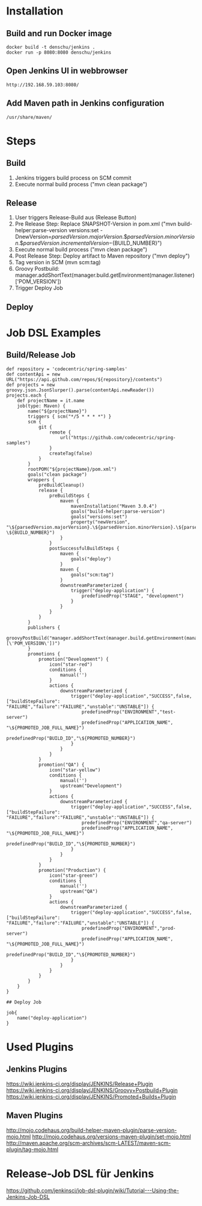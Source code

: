 

# Installation

## Build and run Docker image

```shell
docker build -t denschu/jenkins .
docker run -p 8080:8080 denschu/jenkins
```

## Open Jenkins UI in webbrowser

```shell
http://192.168.59.103:8080/
```

## Add Maven path in Jenkins configuration

```shell
/usr/share/maven/
```

# Steps

## Build

1. Jenkins triggers build process on SCM commit
2. Execute normal build process ("mvn clean package")

## Release

1. User triggers Release-Build aus (Release Button)
2. Pre Release Step: Replace SNAPSHOT-Version in pom.xml ("mvn build-helper:parse-version versions:set -DnewVersion=${parsedVersion.majorVersion}.\${parsedVersion.minorVersion}.\${parsedVersion.incrementalVersion}-${BUILD_NUMBER}")
2. Execute normal build process ("mvn clean package")
3. Post Release Step: Deploy artifact to Maven repository ("mvn deploy")
4. Tag version in SCM (mvn scm:tag)
5. Groovy Postbuild: manager.addShortText(manager.build.getEnvironment(manager.listener)['POM_VERSION'])
6. Trigger Deploy Job

## Deploy


# Job DSL Examples

## Build/Release Job

```shell
def repository = 'codecentric/spring-samples'
def contentApi = new URL("https://api.github.com/repos/${repository}/contents")
def projects = new groovy.json.JsonSlurper().parse(contentApi.newReader())
projects.each { 
    def projectName = it.name
    job(type: Maven) {
        name("${projectName}")
        triggers { scm("*/5 * * * *") }
        scm {
			git {
			    remote {
			        url("https://github.com/codecentric/spring-samples")
			    }
			    createTag(false)
			}
		}
		rootPOM("${projectName}/pom.xml")
		goals("clean package")
		wrappers {
			preBuildCleanup()
			release {
				preBuildSteps {
					maven {
						mavenInstallation("Maven 3.0.4")
						goals("build-helper:parse-version")
						goals("versions:set")
						property("newVersion", "\${parsedVersion.majorVersion}.\${parsedVersion.minorVersion}.\${parsedVersion.incrementalVersion}-\${BUILD_NUMBER}")
					}
				}
				postSuccessfulBuildSteps {
					maven {
						goals("deploy")
					}
					maven {
						goals("scm:tag")
					}
					downstreamParameterized {
						trigger("deploy-application") {
							predefinedProp("STAGE", "development")
						}
					}
				}
			}
		}		
		publishers {
			groovyPostBuild("manager.addShortText(manager.build.getEnvironment(manager.listener)[\'POM_VERSION\'])")
		}
		promotions {
			promotion("Development") {
				icon("star-red")
				conditions {
					manual('')
				}
				actions {
					downstreamParameterized {
						trigger("deploy-application","SUCCESS",false,["buildStepFailure": "FAILURE","failure":"FAILURE","unstable":"UNSTABLE"]) {
							predefinedProp("ENVIRONMENT","test-server")
							predefinedProp("APPLICATION_NAME", "\${PROMOTED_JOB_FULL_NAME}")
							predefinedProp("BUILD_ID","\${PROMOTED_NUMBER}")
						}
					}
				}
			}
			promotion("QA") {
				icon("star-yellow")
				conditions {
					manual('')
					upstream("Development")
				}
				actions {
					downstreamParameterized {
						trigger("deploy-application","SUCCESS",false,["buildStepFailure": "FAILURE","failure":"FAILURE","unstable":"UNSTABLE"]) {
							predefinedProp("ENVIRONMENT","qa-server")
							predefinedProp("APPLICATION_NAME", "\${PROMOTED_JOB_FULL_NAME}")
							predefinedProp("BUILD_ID","\${PROMOTED_NUMBER}")
						}
					}
				}
			}	
			promotion("Production") {
				icon("star-green")
				conditions {
					manual('')
					upstream("QA")
				}
				actions {
					downstreamParameterized {
						trigger("deploy-application","SUCCESS",false,["buildStepFailure": "FAILURE","failure":"FAILURE","unstable":"UNSTABLE"]) {
							predefinedProp("ENVIRONMENT","prod-server")
							predefinedProp("APPLICATION_NAME", "\${PROMOTED_JOB_FULL_NAME}")
							predefinedProp("BUILD_ID","\${PROMOTED_NUMBER}")
						}
					}
				}
			}							
		}		
	}	
}

## Deploy Job

job{
    name("deploy-application")
}
```

# Used Plugins

## Jenkins Plugins

https://wiki.jenkins-ci.org/display/JENKINS/Release+Plugin
https://wiki.jenkins-ci.org/display/JENKINS/Groovy+Postbuild+Plugin
https://wiki.jenkins-ci.org/display/JENKINS/Promoted+Builds+Plugin

## Maven Plugins

http://mojo.codehaus.org/build-helper-maven-plugin/parse-version-mojo.html
http://mojo.codehaus.org/versions-maven-plugin/set-mojo.html
http://maven.apache.org/scm-archives/scm-LATEST/maven-scm-plugin/tag-mojo.html

# Release-Job DSL für Jenkins
https://github.com/jenkinsci/job-dsl-plugin/wiki/Tutorial---Using-the-Jenkins-Job-DSL





